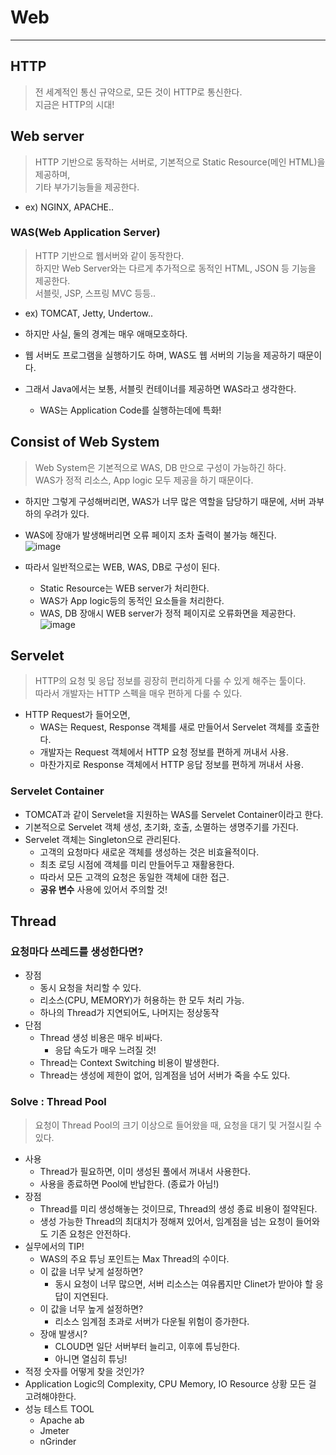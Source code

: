 # Web
---
## HTTP
> 전 세계적인 통신 규약으로, 모든 것이 HTTP로 통신한다.  
> 지금은 HTTP의 시대!  

## Web server
> HTTP 기반으로 동작하는 서버로, 기본적으로 Static Resource(메인 HTML)을 제공하며,  
> 기타 부가기능들을 제공한다.  
- ex) NGINX, APACHE..

### WAS(Web Application Server)
> HTTP 기반으로 웹서버와 같이 동작한다.  
> 하지만 Web Server와는 다르게 추가적으로 동적인 HTML, JSON 등 기능을 제공한다.  
> 서블릿, JSP, 스프링 MVC 등등..  
- ex) TOMCAT, Jetty, Undertow..

- 하지만 사실, 둘의 경계는 매우 애매모호하다.
- 웹 서버도 프로그램을 실행하기도 하며, WAS도 웹 서버의 기능을 제공하기 때문이다.
- 그래서 Java에서는 보통, 서블릿 컨테이너를 제공하면 WAS라고 생각한다.
  - WAS는 Application Code를 실행하는데에 특화!

## Consist of Web System
> Web System은 기본적으로 WAS, DB 만으로 구성이 가능하긴 하다.  
> WAS가 정적 리소스, App logic 모두 제공을 하기 때문이다.  

- 하지만 그렇게 구성해버리면, WAS가 너무 많은 역할을 담당하기 때문에, 서버 과부하의 우려가 있다.
- WAS에 장애가 발생해버리면 오류 페이지 조차 출력이 불가능 해진다.  
![image](https://user-images.githubusercontent.com/71700079/150331116-6b4a966a-99fd-4e4d-a182-f9e70174df25.png)  

- 따라서 일반적으로는 WEB, WAS, DB로 구성이 된다.
  - Static Resource는 WEB server가 처리한다.
  - WAS가 App logic등의 동적인 요소들을 처리한다.  
  - WAS, DB 장애시 WEB server가 정적 페이지로 오류화면을 제공한다.
![image](https://user-images.githubusercontent.com/71700079/150331154-739fde5c-8508-4d7e-882b-8afeaf8b45e4.png)  

## Servelet
> HTTP의 요청 및 응답 정보를 굉장히 편리하게 다룰 수 있게 해주는 툴이다.  
> 따라서 개발자는 HTTP 스펙을 매우 편하게 다룰 수 있다.  
- HTTP Request가 들어오면,
  - WAS는 Request, Response 객체를 새로 만들어서 Servelet 객체를 호출한다.
  - 개발자는 Request 객체에서 HTTP 요청 정보를 편하게 꺼내서 사용.
  - 마찬가지로 Response 객체에서 HTTP 응답 정보를 편하게 꺼내서 사용.

### Servelet Container
- TOMCAT과 같이 Servelet을 지원하는 WAS를 Servelet Container이라고 한다.
- 기본적으로 Servelet 객체 생성, 초기화, 호출, 소멸하는 생명주기를 가진다.
- Servelet 객체는 Singleton으로 관리된다.
  - 고객의 요청마다 새로운 객체를 생성하는 것은 비효율적이다.
  - 최초 로딩 시점에 객체를 미리 만들어두고 재활용한다.
  - 따라서 모든 고객의 요청은 동일한 객체에 대한 접근.
  - __공유 변수__ 사용에 있어서 주의할 것!

## Thread

### 요청마다 쓰레드를 생성한다면?
- 장점
  - 동시 요청을 처리할 수 있다.
  - 리소스(CPU, MEMORY)가 허용하는 한 모두 처리 가능.
  - 하나의 Thread가 지연되어도, 나머지는 정상동작
- 단점
  - Thread 생성 비용은 매우 비싸다.
    - 응답 속도가 매우 느려질 것!
  - Thread는 Context Switching 비용이 발생한다.
  - Thread는 생성에 제한이 없어, 임계점을 넘어 서버가 죽을 수도 있다.

### Solve : Thread Pool
> 요청이 Thread Pool의 크기 이상으로 들어왔을 때, 요청을 대기 및 거절시킬 수 있다.  
- 사용
  - Thread가 필요하면, 이미 생성된 풀에서 꺼내서 사용한다.
  - 사용을 종료하면 Pool에 반납한다. (종료가 아님!)
- 장점
  - Thread를 미리 생성해놓는 것이므로, Thread의 생성 종료 비용이 절약된다.
  - 생성 가능한 Thread의 최대치가 정해져 있어서, 임계점을 넘는 요청이 들어와도 기존 요청은 안전하다.
- 실무에서의 TIP!
  - WAS의 주요 튜닝 포인트는 Max Thread의 수이다.
  - 이 값을 너무 낮게 설정하면?
    - 동시 요청이 너무 많으면, 서버 리소스는 여유롭지만 Clinet가 받아야 할 응답이 지연된다.
  - 이 값을 너무 높게 설정하면?
    - 리소스 임계점 초과로 서버가 다운될 위험이 증가한다.
  - 장애 발생시?
    - CLOUD면 일단 서버부터 늘리고, 이후에 튜닝한다.
    - 아니면 열심히 튜닝!
 - 적정 숫자를 어떻게 찾을 것인가?
  - Application Logic의 Complexity, CPU Memory, IO Resource 상황 모든 걸 고려해야한다.
  - 성능 테스트 TOOL
    - Apache ab
    - Jmeter
    - nGrinder
